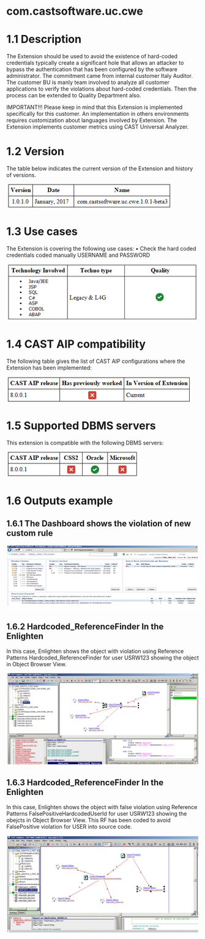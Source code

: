 # com.castsoftware.uc.cwe

# 1.1	Description
The Extension should be used to avoid the existence of hard-coded credentials typically create a significant hole that allows an attacker to bypass the authentication that has been configured by the software administrator. 
The commitment came from internal customer Italy Auditor. The customer BU is manly team involved to analyze all customer applications to verify the violations about hard-coded credentials. 
Then the process can be extended to Quality Department also.

IMPORTANT!!! Please keep in mind that this Extension is implemented specifically for this  customer. An implementation in others environments requires customization about languages involved by Extension. 
The Extension implements customer metrics using CAST Universal Analyzer.
# 1.2	Version
 The table below indicates the current version of the Extension and history of versions.
 
![]( https://github.com/CAST-Extend/com.castsoftware.uc.cwe/blob/master/Image1.GIF?raw=true)

# 1.3	Use cases
The Extension is covering the following use cases: 
•	Check the hard coded credentials coded manually USERNAME and PASSWORD

![]( https://github.com/CAST-Extend/com.castsoftware.uc.cwe/blob/master/Image2.GIF?raw=true)

# 1.4	CAST AIP compatibility
The following table gives the list of CAST AIP configurations where the Extension has been implemented: 

![]( https://github.com/CAST-Extend/com.castsoftware.uc.cwe/blob/master/Image3.GIF?raw=true)


# 1.5	Supported DBMS servers
This extension is compatible with the following DBMS servers:

![]( https://github.com/CAST-Extend/com.castsoftware.uc.cwe/blob/master/Image4.GIF?raw=true)

# 1.6	Outputs example
## 1.6.1	The Dashboard shows the violation of new custom rule

![]( https://github.com/CAST-Extend/com.castsoftware.uc.cwe/blob/master/Image5.GIF?raw=true)

## 1.6.2	Hardcoded_ReferenceFinder In the Enlighten 
In this case, Enlighten  shows the object with violation using Reference Patterns Hardcoded_ReferenceFinder  for user USRW123 showing the object in Object Browser View.

![]( https://github.com/CAST-Extend/com.castsoftware.uc.cwe/blob/master/Image6.GIF?raw=true)

## 1.6.3	Hardcoded_ReferenceFinder In the Enlighten 

In this case, Enlighten  shows the object with false violation using Reference Patterns FalsePositiveHardcodedUserId for user USRW123 showing the obejcts in Object Browser View.
This RF has been coded to avoid FalsePositive violation for USER into source code.

![]( https://github.com/CAST-Extend/com.castsoftware.uc.cwe/blob/master/Image7.GIF?raw=true)
